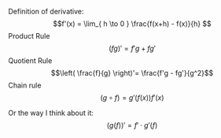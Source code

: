 Definition of derivative:
$$f'(x) = \lim_{ h \to 0 } \frac{f(x+h) - f(x)}{h} $$
Product Rule
$$(fg)' = f'g + fg'$$
Quotient Rule
$$\left( \frac{f}{g} \right)'= \frac{f'g - fg'}{g^2}$$
Chain rule
$$(g \circ f) = g'(f(x))f'(x)$$

Or the way I think about it:
$$(g(f))'=f' \cdot g'(f)$$